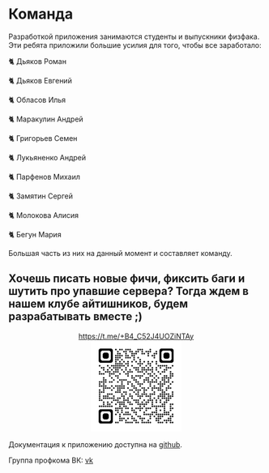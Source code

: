 # Команда

Разработкой приложения занимаются студенты и выпускники физфака. Эти ребята приложили большие усилия для того, чтобы все заработало:

🐈 Дьяков Роман 

🐈 Дьяков Евгений

🐈 Обласов Илья

🐈 Маракулин Андрей

🐈 Григорьев Семен 

🐈 Лукьяненко Андрей

🐈 Парфенов Михаил

🐈 Замятин Сергей

🐈 Молокова Алисия 

🐈 Бегун Мария

Большая часть из них на данный момент и составляет команду.

## Хочешь писать новые фичи, фиксить баги и шутить про упавшие сервера? Тогда ждем в нашем клубе айтишников, будем разрабатывать вместе ;)
<center><a href="https://t.me/+B4_C52J4UOZiNTAy" target="_blank">https://t.me/+B4_C52J4UOZiNTAy</a>
</center>
<center><img src="qrcode_t.me.png" alt="drawing" width="180"/></center>

Документация к приложению доступна на [github](https://github.com/profcomff).

Группа профкома ВК: [vk](https://vk.com/profcomff)
